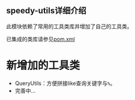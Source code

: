 speedy-utils详细介绍
----
此模块依赖了常用的工具类库并增加了自己的工具类。

已集成的类库请参见[pom.xml](https://github.com/gefangshuai/SpeedyFramework/blob/master/speedy-utils/pom.xml)

# 新增加的工具类

- QueryUtils：方便拼接like查询关键字与`%`。
- 完善中...
